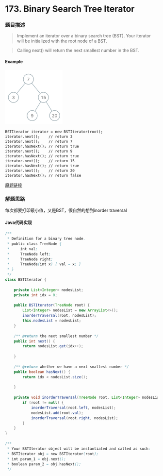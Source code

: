# 173. Binary Search Tree Iterator

### 题目描述

>Implement an iterator over a binary search tree (BST). Your iterator will be initialized with the root node of a BST.

>Calling next() will return the next smallest number in the BST.


#### Example
![](/assets/bst-iterator.png)

    BSTIterator iterator = new BSTIterator(root);
    iterator.next();    // return 3
    iterator.next();    // return 7
    iterator.hasNext(); // return true
    iterator.next();    // return 9
    iterator.hasNext(); // return true
    iterator.next();    // return 15
    iterator.hasNext(); // return true
    iterator.next();    // return 20
    iterator.hasNext(); // return false

[原题链接](https://leetcode.com/problems/binary-search-tree-iterator/)


### 解题思路
每次都要打印最小值，又是BST，很自然的想到inorder traversal

####  Java代码实现

``` java
/**
 * Definition for a binary tree node.
 * public class TreeNode {
 *     int val;
 *     TreeNode left;
 *     TreeNode right;
 *     TreeNode(int x) { val = x; }
 * }
 */
class BSTIterator {

    private List<Integer> nodesList;
    private int idx = 0;
    
    public BSTIterator(TreeNode root) {
        List<Integer> nodesList = new ArrayList<>();
        inorderTraversal(root, nodesList);
        this.nodesList = nodesList;
    }
    
    /** @return the next smallest number */
    public int next() {
        return nodesList.get(idx++);
        
    }
    
    /** @return whether we have a next smallest number */
    public boolean hasNext() {
        return idx < nodesList.size();
        
    }
    
    private void inorderTraversal(TreeNode root, List<Integer> nodesList) {
        if (root != null) {
            inorderTraversal(root.left, nodesList);
            nodesList.add(root.val);
            inorderTraversal(root.right, nodesList);
        }
    }
}

/**
 * Your BSTIterator object will be instantiated and called as such:
 * BSTIterator obj = new BSTIterator(root);
 * int param_1 = obj.next();
 * boolean param_2 = obj.hasNext();
 */
 
```